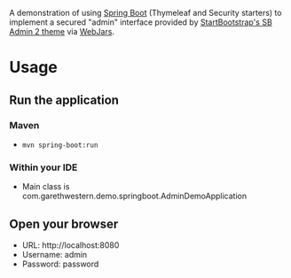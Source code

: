 A demonstration of using [Spring Boot](http://projects.spring.io/spring-boot/) (Thymeleaf and Security starters) to implement a secured "admin" 
interface provided by [StartBootstrap's SB Admin 2 theme](http://startbootstrap.com/template-overviews/sb-admin-2/)
via [WebJars](http://www.webjars.org). 

# Usage

## Run the application
### Maven
* ``mvn spring-boot:run``

### Within your IDE
* Main class is com.garethwestern.demo.springboot.AdminDemoApplication

## Open your browser
* URL: http://localhost:8080
* Username: admin
* Password: password